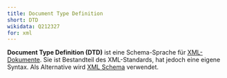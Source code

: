 ```yaml
---
title: Document Type Definition
short: DTD
wikidata: Q212327
for: xml
---
```


**Document Type Definition (DTD)** ist eine Schema-Sprache für
[XML-Dokumente](../xml). Sie ist Bestandteil des XML-Standards, hat jedoch eine
eigene Syntax. Als Alternative wird [XML Schema](xsd) verwendet.

<list-schemas format="dtd"/>
